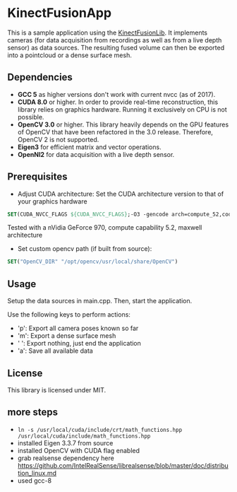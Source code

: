 KinectFusionApp
===============

This is a sample application using the [KinectFusionLib](https://github.com/chrdiller/KinectFusionLib). It implements
cameras (for data acquisition from recordings as well as from a live depth sensor) as data sources. The resulting fused volume
can then be exported into a pointcloud or a dense surface mesh.

Dependencies
------------
* **GCC 5** as higher versions don't work with current nvcc (as of 2017).
* **CUDA 8.0** or higher. In order to provide real-time reconstruction, this library relies on graphics hardware.
Running it exclusively on CPU is not possible.
* **OpenCV 3.0** or higher. This library heavily depends on the GPU features of OpenCV that have been refactored in the 3.0 release.
Therefore, OpenCV 2 is not supported.
* **Eigen3** for efficient matrix and vector operations.
* **OpenNI2** for data acquisition with a live depth sensor.

Prerequisites
-------------
* Adjust CUDA architecture: Set the CUDA architecture version to that of your graphics hardware
```cmake
SET(CUDA_NVCC_FLAGS ${CUDA_NVCC_FLAGS};-O3 -gencode arch=compute_52,code=sm_52)
```
Tested with a nVidia GeForce 970, compute capability 5.2, maxwell architecture
* Set custom opencv path (if built from source):
```cmake
SET("OpenCV_DIR" "/opt/opencv/usr/local/share/OpenCV")
```

Usage
-----
Setup the data sources in main.cpp. Then, start the application.

Use the following keys to perform actions:
* 'p': Export all camera poses known so far
* 'm': Export a dense surface mesh
* ' ': Export nothing, just end the application
* 'a': Save all available data

License
-------
This library is licensed under MIT.

more steps
-------
* `ln -s /usr/local/cuda/include/crt/math_functions.hpp /usr/local/cuda/include/math_functions.hpp`
* installed Eigen 3.3.7 from source
* installed OpenCV with CUDA flag enabled
* grab realsense dependency here https://github.com/IntelRealSense/librealsense/blob/master/doc/distribution_linux.md
* used gcc-8
